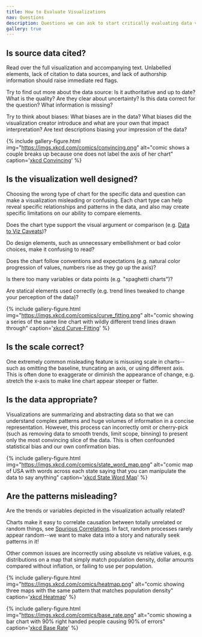 ```yaml
---
title: How to Evaluate Visualizations
nav: Questions
description: Questions we can ask to start critically evaluating data visualizations
gallery: true
---
```


## Is source data cited?

Read over the full visualization and accompanying text. 
Unlabelled elements, lack of citation to data sources, and lack of authorship information should raise immediate red flags. 

Try to find out more about the data source: 
Is it authoritative and up to date? What is the quality? Are they clear about uncertainty? Is this data correct for the question? What information is missing?

Try to think about biases: 
What biases are in the data? What biases did the visualization creator introduce and what are your own that impact interpretation?
Are text descriptions biasing your impression of the data?

{% include gallery-figure.html img="https://imgs.xkcd.com/comics/convincing.png" alt="comic shows a couple breaks up because one does not label the axis of her chart" caption='<a href="https://xkcd.com/833/">xkcd Convincing</a>' %}

## Is the visualization well designed?

Choosing the wrong type of chart for the specific data and question can make a visualization misleading or confusing. 
Each chart type can help reveal specific relationships and patterns in the data, and also may create specific limitations on our ability to compare elements. 

Does the chart type support the visual argument or comparison (e.g. [Data to Viz Caveats](https://www.data-to-viz.com/caveats.html))? 

Do design elements, such as unnecessary embellishment or bad color choices, make it confusing to read?

Does the chart follow conventions and expectations (e.g. natural color progression of values, numbers rise as they go up the axis)?

Is there too many variables or data points (e.g. "spaghetti charts")?

Are statical elements used correctly (e.g. trend lines tweaked to change your perception of the data)?

{% include gallery-figure.html img="https://imgs.xkcd.com/comics/curve_fitting.png" alt="comic showing a series of the same line chart with wildly different trend lines drawn through" caption='<a href="https://xkcd.com/2048/">xkcd Curve-Fitting</a>' %}

## Is the scale correct?

One extremely common misleading feature is misusing scale in charts--such as omitting the baseline, truncating an axis, or using different axis. 
This is often done to exaggerate or diminish the appearance of change, e.g. stretch the x-axis to make line chart appear steeper or flatter.

## Is the data appropriate? 

Visualizations are summarizing and abstracting data so that we can understand complex patterns and huge volumes of information in a concise representation. 
However, this process can incorrectly omit or cherry-pick (such as removing data to smooth trends, limit scope, binning) to present only the most convincing slice of the data.
This is often confounded statistical bias and our own confirmation bias. 

{% include gallery-figure.html img="https://imgs.xkcd.com/comics/state_word_map.png" alt="comic map of USA with words across each state saying that you can manipulate the data to say anything" caption='<a href="https://xkcd.com/1845/">xkcd State Word Map</a>' %}

## Are the patterns misleading?

Are the trends or variables depicted in the visualization actually related? 

Charts make it easy to correlate causation between totally unrelated or random things, see [Spurious Correlations](https://www.tylervigen.com/spurious-correlations).
In fact, random processes rarely appear random--we want to make data into a story and naturally seek patterns in it!

Other common issues are incorrectly using absolute vs relative values, e.g. distributions on a map that simply match population density, dollar amounts compared without inflation, or failing to use per population. 

{% include gallery-figure.html img="https://imgs.xkcd.com/comics/heatmap.png" alt="comic showing three maps with the same pattern that matches population density" caption='<a href="https://xkcd.com/1138/">xkcd Heatmap</a>' %}

{% include gallery-figure.html img="https://imgs.xkcd.com/comics/base_rate.png" alt="comic showing a bar chart with 90% right handed people causing 90% of errors" caption='<a href="https://xkcd.com/2476/">xkcd Base Rate</a>' %}
